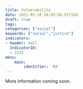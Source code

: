 ```yaml
---
title: Vulnerability
date: 2021-05-28 18:02:58.917156
draft: true
tags: 
categories: ["social"]
keywords: ["social","justice"]
indicators:
- header: null
  IndicatorID: 
  - 2232
menu:
    main:
        identifier: '03'
---
```

 
More information coming soon.


